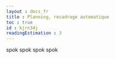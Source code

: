 ```yaml
---
layout : docs_fr
title : Planning, recadrage automatique
toc : true
id : kjrn34j
readingEstimation : 3
---
```


spok spok spok spok
